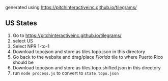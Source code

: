 generated using https://pitchinteractiveinc.github.io/tilegrams/

## US States

 1. Go to https://pitchinteractiveinc.github.io/tilegrams/
 1. select US
 1. Select NPR 1-to-1
 1. Download topojson and store as tiles.topo.json in this directory
 1. Go back to the website and drag/place *Florida* tile to where Puerto Rico should be
 1. Download topojson and store as tiles.topo.shifted.json in this directory
 1. run `node process.js` to convert to `state.topo.json`

 